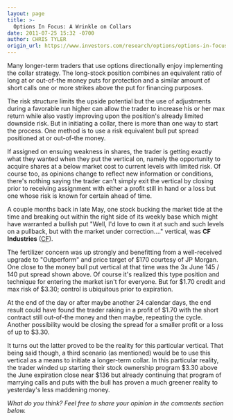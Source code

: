 ```yaml
---
layout: page
title: >-
  Options In Focus: A Wrinkle on Collars
date: 2011-07-25 15:32 -0700
author: CHRIS TYLER
origin_url: https://www.investors.com/research/options/options-in-focus-a-wrinkle-on-collars/
---
```






Many longer-term traders that use options directionally enjoy implementing the collar strategy. The long-stock position combines an equivalent ratio of long at or out-of-the money puts for protection and a similar amount of short calls one or more strikes above the put for financing purposes. 

  

The risk structure limits the upside potential but the use of adjustments during a favorable run higher can allow the trader to increase his or her max return while also vastly improving upon the position's already limited downside risk. But in initiating a collar, there is more than one way to start the process. One method is to use a risk equivalent bull put spread positioned at or out-of-the money. 

  

If assigned on ensuing weakness in shares, the trader is getting exactly what they wanted when they put the vertical on, namely the opportunity to acquire shares at a below market cost to current levels with limited risk. Of course too, as opinions change to reflect new information or conditions, there's nothing saying the trader can't simply exit the vertical by closing prior to receiving assignment with either a profit still in hand or a loss but one whose risk is known for certain ahead of time.

  

A couple months back in late May, one stock bucking the market tide at the time and breaking out within the right side of its weekly base which might have warranted a bullish put "Well, I'd love to own it at such and such levels on a pullback, but with the market under correction...." vertical, was **CF Industries** ([CF](https://research.investors.com/quote.aspx?symbol=CF)). 

  

  

The fertilizer concern was up strongly and benefitting from a well-received upgrade to "Outperform" and price target of $170 courtesy of JP Morgan. One close to the money bull put vertical at that time was the 3x June 145 / 140 put spread shown above. Of course it's realized this type position and technique for entering the market isn't for everyone. But for $1.70 credit and max risk of $3.30; control is ubiquitous prior to expiration. 

  

At the end of the day or after maybe another 24 calendar days, the end result could have found the trader raking in a profit of $1.70 with the short contract still out-of-the money and then maybe, repeating the cycle. Another possibility would be closing the spread for a smaller profit or a loss of up to $3.30. 

  

It turns out the latter proved to be the reality for this particular vertical. That being said though, a third scenario (as mentioned) would be to use this vertical as a means to initiate a longer-term collar. In this particular reality, the trader winded up starting their stock ownership program $3.30 above the June expiration close near $136 but already continuing that program of marrying calls and puts with the bull has proven a much greener reality to yesterday's less maddening money.

  

*What do you think? Feel free to share your opinion in the comments section below.*




